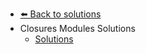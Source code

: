 - [⬅️ Back to solutions](../README.md)
- Closures   Modules   Solutions
  - [Solutions](./Solutions.md "Solutions")
